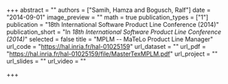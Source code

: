 +++
abstract = ""
authors = ["Samih, Hamza and Bogusch, Ralf"]
date = "2014-09-01"
image_preview = ""
math = true
publication_types = ["1"]
publication = "18th International Software Product Line Conference (2014)"
publication_short = "In *18th International Software Product Line Conference (2014)*"
selected = false
title = "MPLM -- MaTeLo Product Line Manager"
url_code = "https://hal.inria.fr/hal-01025159"
url_dataset = ""
url_pdf = "https://hal.inria.fr/hal-01025159/file/MasterTexMPLM.pdf"
url_project = ""
url_slides = ""
url_video = ""

+++
